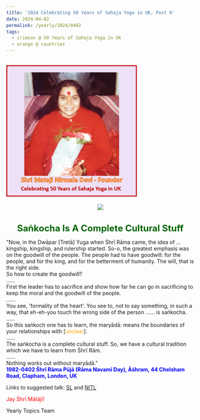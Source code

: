 ```yaml
---
title: '2024 Celebrating 50 Years of Sahaja Yoga in UK, Post 9'
date: 2024-04-02
permalink: /yearly/2024/0402
tags:
  - crimson @ 50 Years of Sahaja Yoga in UK
  - orange @ countries
---
```


<br>
<div style="text-align: left"><img src="/images/50YearsUK.png" width="350" /></div><br>

<div style="text-align: center"><img src="https://pub-1e517d8c73a64c9c82977d676b1fff72.r2.dev/1982-0321_Birthday_Puja_Yogi_Mahajan_Collection.jpg" /></div>

<br>
<p style="color:DarkGreen; text-align:center">
<font size="+2"><b>Saṅkocha Is A Complete Cultural Stuff</b><br></font>
</p>

<p>
"Now, in the Dwāpar [Tretā] Yuga when Śhrī Rāma came, the idea of ... kingship, kingship, and rulership started. So-o, the greatest emphasis was on the goodwill of the people. The people had to have goodwill: for the people, and for the king, and for the betterment of humanity. The will, that is the right side.<br>
So how to create the goodwill?<br>
......<br>
First the leader has to sacrifice and show how far he can go in sacrificing to keep the moral and the goodwill of the people.<br>
......<br>
You see, 'formality of the heart'. You see to, not to say something, in such a way, that eh-eh-you touch the wrong side of the person ...... is saṅkocha.<br>
......<br>
So this saṅkoch one has to learn, the maryādā: means the boundaries of your relationships with [<font color="orange">unclear</font>].<br>
......<br>
The saṅkocha is a complete cultural stuff. So, we have a cultural tradition which we have to learn from Śhrī Rām.<br>
......<br>
Nothing works out without maryādā."<br>
<font color="blue"><b>1982-0402 Śhrī Rāma Pūjā (Rāma Navamī Day), Āśhram, 44 Chelsham Road, Clapham, London, UK</b></font><br>
</p>

Links to suggested talk: <a href="https://soundcloud.com/sahaja-library/1982-0402-shri-ramas-birthday-puja"> SL</a> and <a href="https://soundcloud.com/nirmala-vidya-portal/19820402-shri-rama-puja-london"> NITL</a><br>

<p style="color:red;">Jay Śhrī Mātājī!<br></p>

<p>Yearly Topics Team</p>